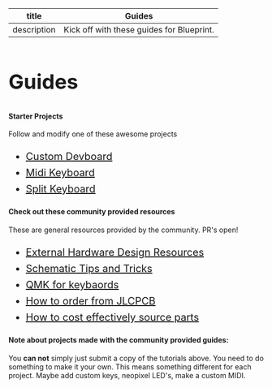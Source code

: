 | title | Guides |
| --- | --- |
| description | Kick off with these guides for Blueprint. |

<h1 style="font-size: 2.5rem; line-height: 1.6;">Guides</h1>

#### Starter Projects
Follow and modify one of these awesome projects

<ul style="font-size: 1.25rem; line-height: 1.6;">
<li><a href="/guides/devboard">Custom Devboard</a></li>
<li><a href="/guides/midi">Midi Keyboard</a></li>
<li><a href="/guides/split-keyboard">Split Keyboard</a></li>
</ul>

#### Check out these community provided resources
These are general resources provided by the community. PR's open!
<ul style="font-size: 1.25rem; line-height: 1.6;">
<li><a href="/guides/design-resources">External Hardware Design Resources</a></li>
<li><a href="/guides/schematic-tips">Schematic Tips and Tricks</a></li>
<li><a href="/guides/qmk">QMK for keybaords</a></li>
<li><a href="/guides/jlc-ordering">How to order from JLCPCB</a></li>
<li><a href="/guides/parts-sourcing">How to cost effectively source parts</a></li>



</ul>

#### Note about projects made with the community provided guides:
You **can not** simply just submit a copy of the tutorials above. You need to do something to make it your own. This means something different for each project. Maybe add custom keys, neopixel LED's, make a custom MIDI.